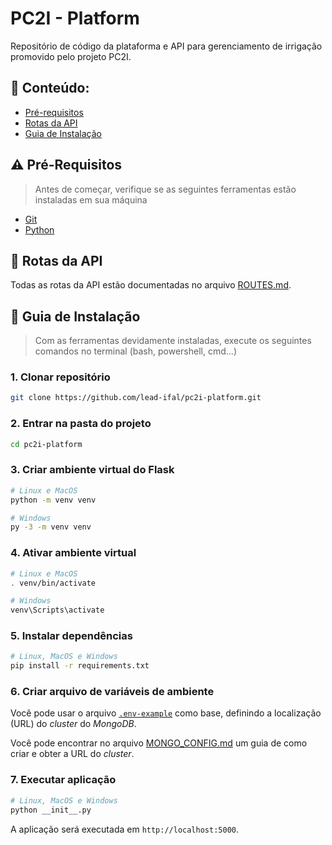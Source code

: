 # PC2I - Platform
Repositório de código da plataforma e API para gerenciamento de irrigação promovido pelo projeto PC2I.

## :open_file_folder: Conteúdo:
- [Pré-requisitos](#⚠️-pré-requisitos)
- [Rotas da API](#🔀-rotas-da-api)
- [Guia de Instalação](#🧭-guia-de-instalação)

## ⚠️ Pré-Requisitos
> Antes de começar, verifique se as seguintes ferramentas estão instaladas em sua máquina
- [Git](https://git-scm.com/downloads)
- [Python](https://python.org/downloads)

## 🔀 Rotas da API
Todas as rotas da API estão documentadas no arquivo [ROUTES.md](./ROUTES.md).

## 🧭 Guia de Instalação
> Com as ferramentas devidamente instaladas, execute os seguintes comandos no terminal (bash, powershell, cmd...)

### **1. Clonar repositório**
```bash
git clone https://github.com/lead-ifal/pc2i-platform.git
```

### **2. Entrar na pasta do projeto**
```bash
cd pc2i-platform
```

### **3. Criar ambiente virtual do Flask**
```bash
# Linux e MacOS
python -m venv venv
```

```bash
# Windows
py -3 -m venv venv
```

### **4. Ativar ambiente virtual**
```bash
# Linux e MacOS
. venv/bin/activate
```

```bash
# Windows
venv\Scripts\activate
```

### **5. Instalar dependências**
```bash
# Linux, MacOS e Windows
pip install -r requirements.txt
```

### **6. Criar arquivo de variáveis de ambiente**
Você pode usar o arquivo [`.env-example`](./.env-example) como base, definindo a localização (URL) do _cluster_ do _MongoDB_.

Você pode encontrar no arquivo [MONGO_CONFIG.md](./MONGO_CONFIG.md) um guia de como criar e obter a URL do _cluster_.

### **7. Executar aplicação**
```bash
# Linux, MacOS e Windows
python __init__.py
```

A aplicação será executada em `http://localhost:5000`.
